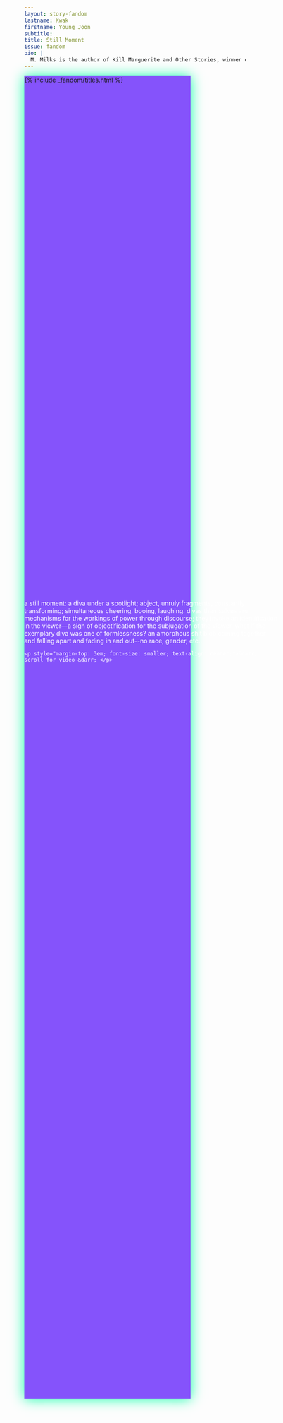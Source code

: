 ```yaml
---
layout: story-fandom
lastname: Kwak
firstname: Young Joon
subtitle: 
title: Still Moment
issue: fandom
bio: |
  M. Milks is the author of Kill Marguerite and Other Stories, winner of the 2015 Devil’s Kitchen Reading Award in Fiction and a Lambda Literary Award finalist; as well as three chapbooks, most recently The Feels, an exploration of fan fiction and affect. They are editor of The &NOW Awards 3: The Best Innovative Writing, 2011-2013 and co-editor of Asexualities: Feminist and Queer Perspectives.
---
```


<style>
.section-intro .inner-section-wrapper {
    background: #8553FB;
    width: 90%;
    height: 100%;
    box-shadow: 0 0 2em #0affa8;
   

}

.fandom-page-wrapper .title-info {
    padding-top: 2em;
}

.section-intro .text-wrapper {
    position: absolute;
    width: 75%;
    color: white;
    top: 22%;
    left: 10%;
}


.section-intro-text {

    background: white;

}



.section-essay p {
    font-size: 2rem;
}

.section-main {
    background-image: radial-gradient(100% 100%, #8553FB 10%, #fff 50%);
}

.section-main .inner-section-wrapper {
    width: 75%;

}

@media only screen and (min-width: 768px) {

.section-intro .inner-section-wrapper {
   
    width: 75%;
    height: 75vh;

}

.section-intro .text-wrapper {

    left: auto;
    width: 60%;
    top: 35%;


}
.fandom-page-wrapper .title-info {
    padding-top: 5em;
}

}



    

</style>

<div class="section-intro section">
            <div class="inner-section-wrapper">
			{% include _fandom/titles.html %}
            </div>
<div class="text-wrapper"><p>a still moment: a diva under a spotlight; abject, unruly fragments, constantly transforming; simultaneous cheering, booing, laughing. divas themselves are mechanisms for the workings of power through discourse; they invoke an identification in the viewer—a sign of objectification for the subjugation of the viewer.  what if the exemplary diva was one of formlessness? an amorphous shit blob coming together and falling apart and fading in and out--no race, gender, etc..</p>

    <p style="margin-top: 3em; font-size: smaller; text-align: center;">&darr; scroll for video &darr; </p>

</div>


</div><!-- /section-intro -->
<div class="section-main section full-height flex-center">
                <div class="inner-section-wrapper">
<div class="video-wrapper"><div class="video" data-type="youtube" data-video-id="65x2xclLqn8"></div></div>
</div>
</div><!-- /section-main -->
